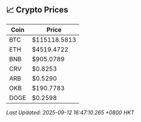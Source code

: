 ## 📈 Crypto Prices

| Coin | Price |
| ---- | ----- |
| BTC | $115118.5813 |
| ETH | $4519.4722 |
| BNB | $905.0789 |
| CRV | $0.8253 |
| ARB | $0.5290 |
| OKB | $190.7783 |
| DOGE | $0.2598 |

_Last Updated: 2025-09-12 16:47:10.265 +0800 HKT_
